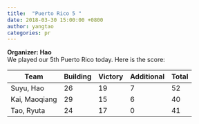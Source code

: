 ```yaml
---
title:  "Puerto Rico 5 "
date: 2018-03-30 15:00:00 +0800
author: yangtao
categories: pr
---
```

**Organizer: Hao**  
We played our 5th Puerto Rico today. Here is the score: 

| Team          | Building | Victory | Additional | Total |
| ------------- | -------- | ------- | ---------- | ----- |
| Suyu, Hao     | 26       | 19      | 7          | 52    |
| Kai, Maoqiang | 29       | 15      | 6          | 40    |
| Tao, Ryuta    | 24       | 17      | 0          | 41    |
